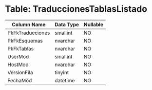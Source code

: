 # Table: TraduccionesTablasListado

| Column Name | Data Type | Nullable |
|-------------|-----------|----------|
| PkFkTraducciones | smallint | NO |
| PkFkEsquemas | nvarchar | NO |
| PkFkTablas | nvarchar | NO |
| UserMod | smallint | NO |
| HostMod | nvarchar | NO |
| VersionFila | tinyint | NO |
| FechaMod | datetime | NO |
